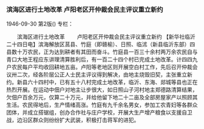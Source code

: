 ### 滨海区进行土地改革  卢阳老区开仲裁会民主评议重立新约

1946-09-30
第2版()
专栏：

　　滨海区进行土地改革
　　卢阳老区开仲裁会民主评议重立新约
    【新华社临沂二十四日电】滨海解放区莒县、竹庭（即赣榆）、日照、临沭（新县临沂东部）四县数十万农民，正为达到耕者有其田而奋斗。竹庭县一百三十余村两万余农民自与青口大地王程应东讲理清算胜利后，有一百二十四个村已完成土地改革。计四四九户农民每户平均收回耕地五亩。卢阳等老地区则开展空白村工作，先后召开仲裁会议卅二次，经各阶层公正人士民主评议得到解决，由地主烧毁旧契，主张重立新约。新县六十四村中，已有五十八村完成土地改革，临沂、东海、郯城等县也正在热烈开展。在运动中佃户对地主让步很大，如日照山子河村地主郑德路清算结果，欠佃户百余万元，仅算二十万元，并给他留下地二十二亩及全部房屋家产以照顾其生活。农民得地后，生产情绪高涨。竹庭有九千余名男女，参加工农青妇等各群众团体，并成立搭锯组，创办合作社与庄户学校，开展大生产增产粮食以支援自卫战，边沿区群众则纷纷扩大武装，积极打击蒋军的进犯。
